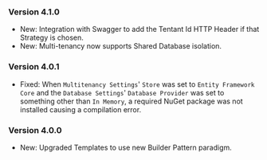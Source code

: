 ﻿### Version 4.1.0

- New: Integration with Swagger to add the Tentant Id HTTP Header if that Strategy is chosen.
- New: Multi-tenancy now supports Shared Database isolation.

### Version 4.0.1

- Fixed: When `Multitenancy Settings`' `Store` was set to `Entity Framework Core` and the `Database Settings`' `Database Provider` was set to something other than `In Memory`, a required NuGet package was not installed causing a compilation error.

### Version 4.0.0

- New: Upgraded Templates to use new Builder Pattern paradigm.

